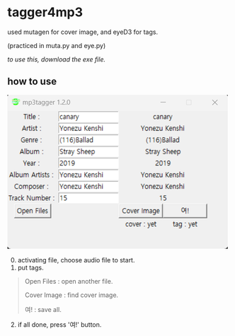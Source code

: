 # tagger4mp3

used mutagen for cover image, and eyeD3 for tags.

(practiced in muta.py and eye.py)

*to use this, download the exe file.*

## how to use
![tagger4mp3](/tutorial.png)

0. activating file, choose audio file to start.
1. put tags.
> Open Files : open another file.
>
> Cover Image : find cover image.
>
> 여! : save all.
2. if all done, press '여!' button.
